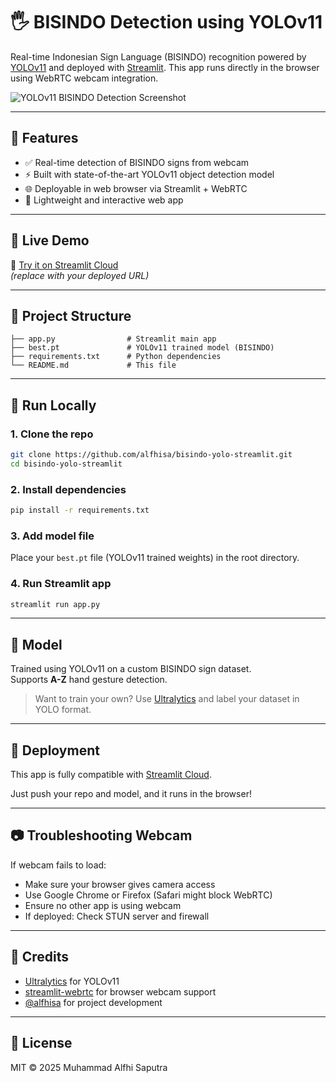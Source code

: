 # 🖐️ BISINDO Detection using YOLOv11

Real-time Indonesian Sign Language (BISINDO) recognition powered by [YOLOv11](https://github.com/ultralytics/ultralytics) and deployed with [Streamlit](https://streamlit.io/). This app runs directly in the browser using WebRTC webcam integration.

![YOLOv11 BISINDO Detection Screenshot](https://github.com/alfhisa/bisindo-yolo-streamlit/raw/main/screenshot.png)

---

## 🔧 Features

- ✅ Real-time detection of BISINDO signs from webcam
- ⚡ Built with state-of-the-art YOLOv11 object detection model
- 🌐 Deployable in web browser via Streamlit + WebRTC
- 📆 Lightweight and interactive web app

---

## 🚀 Live Demo

📍 [Try it on Streamlit Cloud](https://<your-app-url>)  
_(replace with your deployed URL)_

---

## 📁 Project Structure

```
├── app.py                # Streamlit main app
├── best.pt               # YOLOv11 trained model (BISINDO)
├── requirements.txt      # Python dependencies
└── README.md             # This file
```

---

## 🧪 Run Locally

### 1. Clone the repo

```bash
git clone https://github.com/alfhisa/bisindo-yolo-streamlit.git
cd bisindo-yolo-streamlit
```

### 2. Install dependencies

```bash
pip install -r requirements.txt
```

### 3. Add model file

Place your `best.pt` file (YOLOv11 trained weights) in the root directory.

### 4. Run Streamlit app

```bash
streamlit run app.py
```

---

## 🧠 Model

Trained using YOLOv11 on a custom BISINDO sign dataset.  
Supports **A-Z** hand gesture detection.

> Want to train your own? Use [Ultralytics](https://docs.ultralytics.com) and label your dataset in YOLO format.

---

## 📆 Deployment

This app is fully compatible with [Streamlit Cloud](https://streamlit.io/cloud).

Just push your repo and model, and it runs in the browser!

---

## 📷 Troubleshooting Webcam

If webcam fails to load:
- Make sure your browser gives camera access
- Use Google Chrome or Firefox (Safari might block WebRTC)
- Ensure no other app is using webcam
- If deployed: Check STUN server and firewall

---

## 🙌 Credits

- [Ultralytics](https://github.com/ultralytics/ultralytics) for YOLOv11
- [streamlit-webrtc](https://github.com/whitphx/streamlit-webrtc) for browser webcam support
- [@alfhisa](https://github.com/alfhisa) for project development

---

## 📄 License

MIT © 2025 Muhammad Alfhi Saputra
